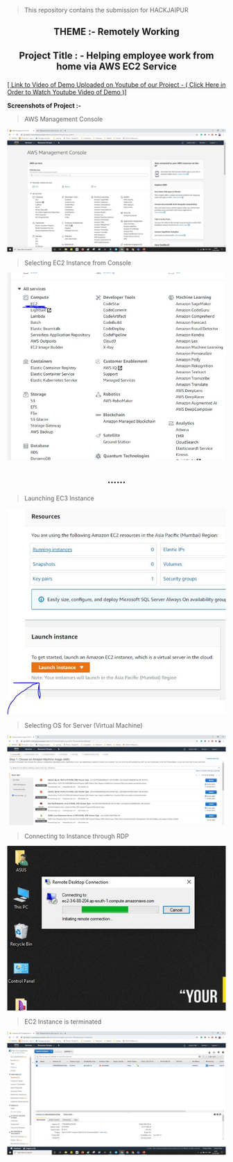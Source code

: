 > This repository contains the submission for HACKJAIPUR

## <p align="center"> THEME  :- Remotely Working</p>
## <p align="center">Project Title : - Helping employee work from home via AWS EC2 Service</p>

 [[ Link to Video of Demo Uploaded on Youtube of our Project   -  ( Click Here in Order to Watch Youtube Video of Demo )]](https://www.youtube.com/watch?v=d8DmsX_2ZAg)

**Screenshots of  Project :-**

> AWS Management Console

![image](https://github.com/sanket9006/HACKJAIPUR/blob/master/Screenshots/AWS.JPG)



> Selecting EC2 Instance from Console

![image](https://github.com/sanket9006/HACKJAIPUR/blob/master/Screenshots/EC2.JPG)


## <p align="center"> ......</p>

> Launching EC3 Instance

![image](https://github.com/sanket9006/HACKJAIPUR/blob/master/Screenshots/Launch.JPG)


> Selecting OS for Server (Virtual Machine)

![image](https://github.com/sanket9006/HACKJAIPUR/blob/master/Screenshots/OS.JPG)


> Connecting to Instance through RDP

![image](https://github.com/sanket9006/HACKJAIPUR/blob/master/Screenshots/Capture.JPG)


> EC2 Instance is terminated

![image](https://github.com/sanket9006/HACKJAIPUR/blob/master/Screenshots/Terminated.JPG)

